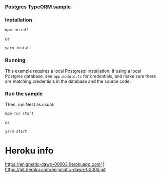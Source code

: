 ### Postgres TypeORM sample

### Installation


`npm install`

or 

`yarn install`

### Running

This example requires a local Postgresql installation.  If using a local Postgres database, see `app.module.ts` for credentials, and make sure there are matching credentials in the database and the source code.


### Run the sample

Then, run Nest as usual:

`npm run start`

or 

`yarn start`

# Heroku info
https://enigmatic-dawn-00003.herokuapp.com/ | https://git.heroku.com/enigmatic-dawn-00003.git

